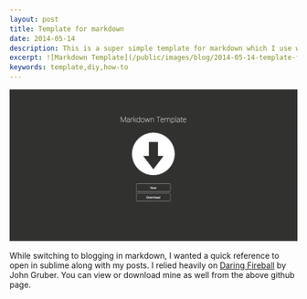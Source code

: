 ```yaml
---
layout: post
title: Template for markdown
date: 2014-05-14
description: This is a super simple template for markdown which I use with Jekyll.
excerpt: ![Markdown Template](/public/images/blog/2014-05-14-template-form-markdown.png)
keywords: template,diy,how-to
---
```


[![Markdown Template](/public/images/blog/2014-05-14-template-form-markdown.png)](http://geoffreybyers.github.io/markdown-template/)

While switching to blogging in markdown, I wanted a quick reference to open in sublime along with my posts.  I relied heavily on [Daring Fireball](http://daringfireball.net/projects/markdown/) by John Gruber.  You can view or download mine as well from the above github page.
